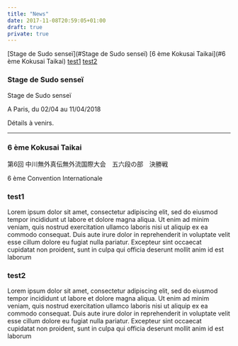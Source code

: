 ```yaml
---
title: "News"
date: 2017-11-08T20:59:05+01:00
draft: true
private: true
---
```


[Stage de Sudo senseï](#Stage de Sudo senseï) [6 ème Kokusai Taikai](#6 ème Kokusai Taikai) [test1](#test1) [test2](#test2)

### Stage de Sudo senseï
Stage de Sudo senseï

A Paris, du 02/04 au 11/04/2018

Détails à venirs.

____

### 6 ème Kokusai Taikai

第6回 中川無外真伝無外流国際大会　五六段の部　決勝戦

6 ème Convention Internationale

### test1

Lorem ipsum dolor sit amet, consectetur adipiscing elit, sed do eiusmod tempor incididunt ut labore et dolore magna aliqua. Ut enim ad minim veniam, quis nostrud exercitation ullamco laboris nisi ut aliquip ex ea commodo consequat. Duis aute irure dolor in reprehenderit in voluptate velit esse cillum dolore eu fugiat nulla pariatur. Excepteur sint occaecat cupidatat non proident, sunt in culpa qui officia deserunt mollit anim id est laborum

### test2

Lorem ipsum dolor sit amet, consectetur adipiscing elit, sed do eiusmod tempor incididunt ut labore et dolore magna aliqua. Ut enim ad minim veniam, quis nostrud exercitation ullamco laboris nisi ut aliquip ex ea commodo consequat. Duis aute irure dolor in reprehenderit in voluptate velit esse cillum dolore eu fugiat nulla pariatur. Excepteur sint occaecat cupidatat non proident, sunt in culpa qui officia deserunt mollit anim id est laborum

